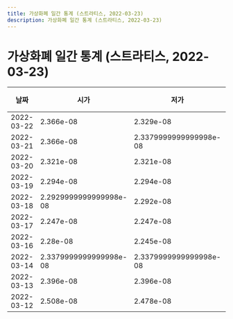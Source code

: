 ```yaml
---
title: 가상화폐 일간 통계 (스트라티스, 2022-03-23)
description: 가상화폐 일간 통계 (스트라티스, 2022-03-23)
---
```



가상화폐 일간 통계 (스트라티스, 2022-03-23)
===

|날짜|시가|저가|고가|종가|비고|
|--|--|--|--|--|--|
|2022-03-22|2.366e-08|2.329e-08|2.383e-08|2.383e-08|    |
|2022-03-21|2.366e-08|2.3379999999999998e-08|2.449e-08|2.3900000000000002e-08|    |
|2022-03-20|2.321e-08|2.321e-08|2.366e-08|2.366e-08|    |
|2022-03-19|2.294e-08|2.294e-08|2.389e-08|2.3139999999999997e-08|    |
|2022-03-18|2.2929999999999998e-08|2.292e-08|2.306e-08|2.294e-08|    |
|2022-03-17|2.247e-08|2.247e-08|2.377e-08|2.2960000000000002e-08|    |
|2022-03-16|2.28e-08|2.245e-08|2.3220000000000002e-08|2.278e-08|    |
|2022-03-14|2.3379999999999998e-08|2.3379999999999998e-08|2.377e-08|2.377e-08|    |
|2022-03-13|2.396e-08|2.396e-08|2.396e-08|2.396e-08|    |
|2022-03-12|2.508e-08|2.478e-08|2.508e-08|2.478e-08|    |
